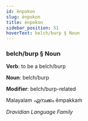 ```yaml
---
id: ënpokon
slug: ënpokon
title: ënpokon
sidebar_position: 51
hoverText: belch/burp § Noun
---
```


### belch/burp § Noun

**Verb**: to be a belch/burp

**Noun**: belch/burp

**Modifier**: belch/burp-related

Malayalam ഏമ്പക്കം ēmpakkaṁ 

*Dravidian Language Family*
